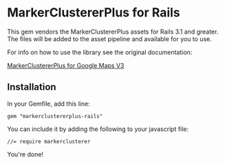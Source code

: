 # MarkerClustererPlus for Rails

This gem vendors the MarkerClustererPlus assets for Rails 3.1 and greater.
The files will be added to the asset pipeline and available for you to use.

For info on how to use the library see the original documentation:

[MarkerClustererPlus for Google Maps V3](http://google-maps-utility-library-v3.googlecode.com/svn/tags/markerclustererplus/2.0/docs/reference.html)

## Installation

In your Gemfile, add this line:

    gem "markerclustererplus-rails"

You can include it by adding the following to your javascript file:

    //= require markerclusterer

You're done!

